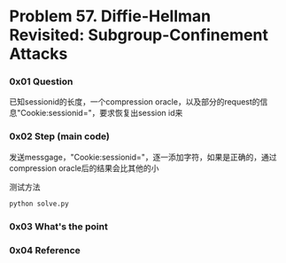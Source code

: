 # Problem 57. Diffie-Hellman Revisited: Subgroup-Confinement Attacks

### 0x01 Question

已知sessionid的长度，一个compression oracle，以及部分的request的信息"Cookie:sessionid="，要求恢复出session id来

### 0x02 Step (main code)

发送messgage，"Cookie:sessionid="，逐一添加字符，如果是正确的，通过compression oracle后的结果会比其他的小

测试方法

```python
python solve.py
```

### 0x03 What's the point

### 0x04 Reference


